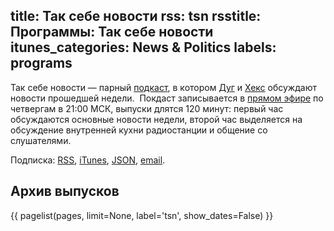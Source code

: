 title: Так себе новости
rss: tsn
rsstitle: Программы: Так себе новости
itunes_categories: News & Politics
labels: programs
---
Так себе новости — парный [подкаст][podcast], в котором [Дуг][1] и [Хекс][2]
обсуждают новости прошедшей недели.  Покдаст записывается в [прямом эфире][live]
по четвергам в 21:00 МСК, выпуски длятся 120 минут: первый час обсуждаются
основные новости недели, второй час выделяется на обсуждение внутренней кухни
радиостанции и общение со слушателями.

Подписка: [RSS][], [iTunes][], [JSON][], [email][].

[1]: /guests/dugwin/
[2]: /guests/umonkey/
[live]: /live/
[podcast]: /podcast/
[RSS]: http://www.tmradio.net/programs/tsn/index.xml
[iTunes]: itpc://www.tmradio.net/programs/tsn/index.xml
[JSON]: http://www.tmradio.net/programs/tsn/index.json
[email]: /rss/#mail


## Архив выпусков

{{ pagelist(pages, limit=None, label='tsn', show_dates=False) }}
